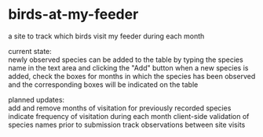 # birds-at-my-feeder
a site to track which birds visit my feeder during each month

current state: <br>
newly observed species can be added to the table by typing the species name in the text area and clicking the "Add" button
when a new species is added, check the boxes for months in which the species has been observed and the corresponding boxes will be indicated on the table

planned updates: <br>
add and remove months of visitation for previously recorded species
indicate frequency of visitation during each month
client-side validation of species names prior to submission
track observations between site visits
